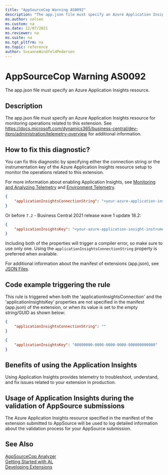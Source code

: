```yaml
---
title: "AppSourceCop Warning AS0092"
description: "The app.json file must specify an Azure Application Insights resource for monitoring operations related to this extension."
ms.author: solsen
ms.custom: na
ms.date: 12/07/2021
ms.reviewer: na
ms.suite: na
ms.tgt_pltfrm: na
ms.topic: reference
author: SusanneWindfeldPedersen
---
```

[//]: # (START>DO_NOT_EDIT)
[//]: # (IMPORTANT:Do not edit any of the content between here and the END>DO_NOT_EDIT.)
[//]: # (Any modifications should be made in the .xml files in the ModernDev repo.)
# AppSourceCop Warning AS0092
The app.json file must specify an Azure Application Insights resource.

## Description
The app.json file must specify an Azure Application Insights resource for monitoring operations related to this extension. See https://docs.microsoft.com/dynamics365/business-central/dev-itpro/administration/telemetry-overview for additional information.

[//]: # (IMPORTANT: END>DO_NOT_EDIT)
## How to fix this diagnostic?

You can fix this diagnostic by specifying either the connection string or the instrumentation key of the Azure Application Insights resource setup to monitor the operations related to this extension.

For more information about enabling Application Insights, see [Monitoring and Analyzing Telemetry](../../administration/telemetry-overview.md) and [Environment Telemetry](../../administration/tenant-admin-center-telemetry.md).

```JSON
{
    "applicationInsightsConnectionString": "<your-azure-application-insight-connection-string>"
}
```

Or before `7.2` - Business Central 2021 release wave 1 update 18.2:

```JSON
{
    "applicationInsightsKey": "<your-azure-application-insight-instrumentationKey>"
}
```

Including both of the properties will trigger a compiler error, so make sure to use only one. Using the `applicationInsightsConnectionString` property is preferred when available.

For additional information about the manifest of extensions (app.json), see [JSON Files](../devenv-json-files.md).

## Code example triggering the rule

This rule is triggered when both the 'applicationInsightsConnection' and the 'applicationInsightsKey' properties are not specified in the manifest (app.json) of the extension, or when its value is set to the empty string/GUID as shown below:

```JSON
{
    "applicationInsightsConnectionString": ""
}
```

```JSON
{
    "applicationInsightsKey": "00000000-0000-0000-0000-000000000000"
}
```

## Benefits of using the Application Insights

Using Application Insights provides telemetry to troubleshoot, understand, and fix issues related to your extension in production.

## Usage of Application Insights during the validation of AppSource submissions

The Azure Application Insights resource specified in the manifest of the extension submitted to AppSource will be used to log detailed information about the validation process for your AppSource submission.

## See Also  
[AppSourceCop Analyzer](appsourcecop.md)  
[Getting Started with AL](../devenv-get-started.md)  
[Developing Extensions](../devenv-dev-overview.md)  
